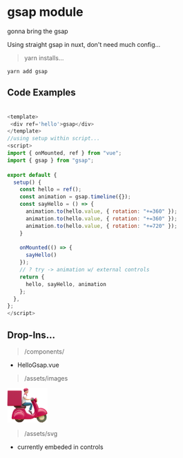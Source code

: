 # gsap module

gonna bring the gsap

Using straight gsap in nuxt, don't need much config...

> yarn installs...

```
yarn add gsap
```
## Code Examples

```javascript

<template>
 <div ref='hello'>gsap</div>
</template>
//using setup within script...
<script>
import { onMounted, ref } from "vue";
import { gsap } from "gsap";

export default {
  setup() {
    const hello = ref();
    const animation = gsap.timeline({});
    const sayHello = () => {
      animation.to(hello.value, { rotation: "+=360" });
      animation.to(hello.value, { rotation: "+=360" });
      animation.to(hello.value, { rotation: "+=720" });
    }

    onMounted(() => {
      sayHello()
    });
    // ? try -> animation w/ external controls
    return {
      hello, sayHello, animation
    };
  },
};
</script>


```

## Drop-Ins...

> /components/

-   HelloGsap.vue

> /assets/images

<img src='./assets/images/momocycle.png' height="80px" />

> /assets/svg

-  currently embeded in controls

